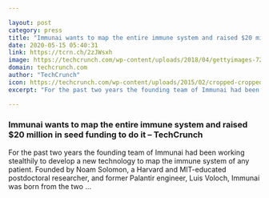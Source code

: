 ```yaml
---

layout: post
category: press
title: "Immunai wants to map the entire immune system and raised $20 million in seed funding to do it"
date: 2020-05-15 05:40:31
link: https://tcrn.ch/2zJWsxh
image: https://techcrunch.com/wp-content/uploads/2018/04/gettyimages-724235587.jpg?w=530
domain: techcrunch.com
author: "TechCrunch"
icon: https://techcrunch.com/wp-content/uploads/2015/02/cropped-cropped-favicon-gradient.png?w=180
excerpt: "For the past two years the founding team of Immunai had been working stealthily to develop a new technology to map the immune system of any patient. Founded by Noam Solomon, a Harvard and MIT-educated postdoctoral researcher, and former Palantir engineer, Luis Voloch, Immunai was born from the two …"

---
```


### Immunai wants to map the entire immune system and raised $20 million in seed funding to do it – TechCrunch

For the past two years the founding team of Immunai had been working stealthily to develop a new technology to map the immune system of any patient. Founded by Noam Solomon, a Harvard and MIT-educated postdoctoral researcher, and former Palantir engineer, Luis Voloch, Immunai was born from the two …